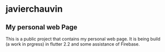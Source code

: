 # javierchauvin

## My personal web Page

This is a public project that contains my personal web page. It is being build (a work in prgress) in flutter 2.2 and some assistance of Firebase.  

